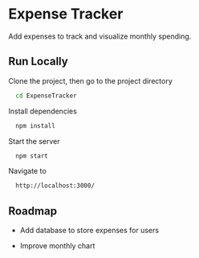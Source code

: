 # Expense Tracker

Add expenses to track and visualize monthly spending.

## Run Locally

Clone the project, then go to the project directory

```bash
  cd ExpenseTracker
```

Install dependencies

```bash
  npm install
```

Start the server

```bash
  npm start
```

Navigate to

```bash
  http://localhost:3000/
```

## Roadmap

- Add database to store expenses for users

- Improve monthly chart
